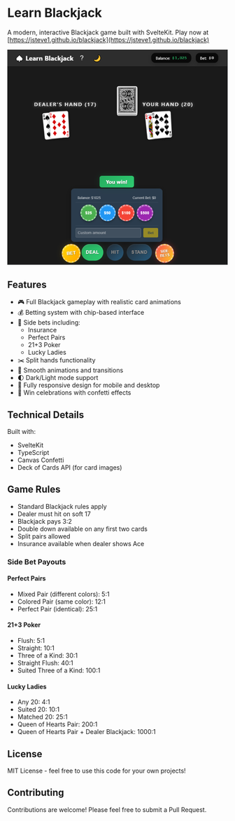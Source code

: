 # Learn Blackjack

A modern, interactive Blackjack game built with SvelteKit. Play now at [https://jsteve1.github.io/blackjack](https://jsteve1.github.io/blackjack)

![Blackjack Game Screenshot](./screenshots/screenshot.png)

## Features

- 🎮 Full Blackjack gameplay with realistic card animations
- 💰 Betting system with chip-based interface
- 🎲 Side bets including:
  - Insurance
  - Perfect Pairs
  - 21+3 Poker
  - Lucky Ladies
- ✂️ Split hands functionality
- 💫 Smooth animations and transitions
- 🌓 Dark/Light mode support
- 📱 Fully responsive design for mobile and desktop
- 🎉 Win celebrations with confetti effects

## Technical Details

Built with:
- SvelteKit
- TypeScript
- Canvas Confetti
- Deck of Cards API (for card images)


## Game Rules

- Standard Blackjack rules apply
- Dealer must hit on soft 17
- Blackjack pays 3:2
- Double down available on any first two cards
- Split pairs allowed
- Insurance available when dealer shows Ace

### Side Bet Payouts

#### Perfect Pairs
- Mixed Pair (different colors): 5:1
- Colored Pair (same color): 12:1
- Perfect Pair (identical): 25:1

#### 21+3 Poker
- Flush: 5:1
- Straight: 10:1
- Three of a Kind: 30:1
- Straight Flush: 40:1
- Suited Three of a Kind: 100:1

#### Lucky Ladies
- Any 20: 4:1
- Suited 20: 10:1
- Matched 20: 25:1
- Queen of Hearts Pair: 200:1
- Queen of Hearts Pair + Dealer Blackjack: 1000:1

## License

MIT License - feel free to use this code for your own projects!

## Contributing

Contributions are welcome! Please feel free to submit a Pull Request.